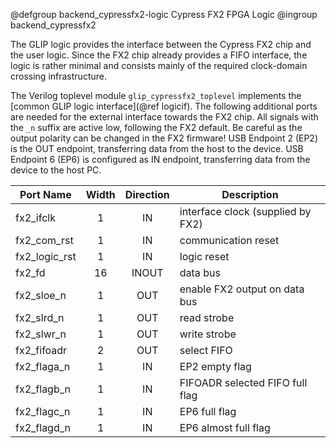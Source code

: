 @defgroup backend_cypressfx2-logic Cypress FX2 FPGA Logic
@ingroup backend_cypressfx2

The GLIP logic provides the interface between the Cypress FX2 chip and the user
logic. Since the FX2 chip already provides a FIFO interface, the logic is rather
minimal and consists mainly of the required clock-domain crossing
infrastructure.

The Verilog toplevel module `glip_cypressfx2_toplevel` implements the
[common GLIP logic interface](@ref logicif). The following additional ports are
needed for the external interface towards the FX2 chip. All signals with the
`_n` suffix are active low, following the FX2 default. Be careful as the output
polarity can be changed in the FX2 firmware! USB Endpoint 2 (EP2) is the OUT
endpoint, transferring data from the host to the device. USB Endpoint 6 (EP6) is
configured as IN endpoint, transferring data from the device to the host PC.

| Port Name     | Width    | Direction | Description                       |
|---------------|:--------:|:---------:|-----------------------------------|
| fx2_ifclk     | 1        | IN        | interface clock (supplied by FX2) |
| fx2_com_rst   | 1        | IN        | communication reset               |
| fx2_logic_rst | 1        | IN        | logic reset                       |
| fx2_fd        | 16       | INOUT     | data bus                          |
| fx2_sloe_n    | 1        | OUT       | enable FX2 output on data bus     |
| fx2_slrd_n    | 1        | OUT       | read strobe                       |
| fx2_slwr_n    | 1        | OUT       | write strobe                      |
| fx2_fifoadr   | 2        | OUT       | select FIFO                       |
| fx2_flaga_n   | 1        | IN        | EP2 empty flag                    |
| fx2_flagb_n   | 1        | IN        | FIFOADR selected FIFO full flag   |
| fx2_flagc_n   | 1        | IN        | EP6 full flag                     |
| fx2_flagd_n   | 1        | IN        | EP6 almost full flag              |

